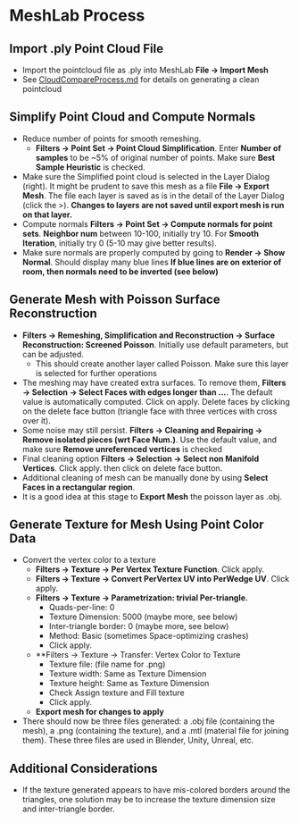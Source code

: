 # MeshLab Process

## Import .ply Point Cloud File

- Import the pointcloud file as .ply into MeshLab **File -> Import Mesh**
- See [CloudCompareProcess.md](https://github.com/ngAlexander9/TIES-Lab-VR/blob/master/CloudCompareProcess.md) for details on generating a clean pointcloud

## Simplify Point Cloud and Compute Normals

- Reduce number of points for smooth remeshing.
  - **Filters -> Point Set -> Point Cloud Simplification**. Enter **Number of samples** to be ~5% of original number of points. Make sure **Best Sample Heuristic** is checked.
- Make sure the Simplified point cloud is selected in the Layer Dialog (right). It might be prudent to save this mesh as a file **File -> Export Mesh**. The file each layer is saved as is in the detail of the Layer Dialog (click the >). **Changes to layers are not saved until export mesh is run on that layer.**
- Compute normals **Filters -> Point Set -> Compute normals for point sets**. **Neighbor num** between 10-100, initially try 10. For **Smooth Iteration**, initially try 0 (5-10 may give better results).
- Make sure normals are properly computed by going to **Render -> Show Normal**. Should display many blue lines **If blue lines are on exterior of room, then normals need to be inverted (see below)**

## Generate Mesh with Poisson Surface Reconstruction

- **Filters -> Remeshing, Simplification and Reconstruction -> Surface Reconstruction: Screened Poisson**. Initially use default parameters, but can be adjusted.
  - This should create another layer called Poisson. Make sure this layer is selected for further operations
- The meshing may have created extra surfaces. To remove them, **Filters -> Selection -> Select Faces with edges longer than ...**. The default value is automatically computed. Click on apply. Delete faces by clicking on the delete face button (triangle face with three vertices with cross over it).
- Some noise may still persist. **Filters -> Cleaning and Repairing -> Remove isolated pieces (wrt Face Num.)**. Use the default value, and make sure **Remove unreferenced vertices** is checked 
- Final cleaning option **Filters -> Selection -> Select non Manifold Vertices**. Click apply. then click on delete face button.
- Additional cleaning of mesh can be manually done by using **Select Faces in a rectangular region**.
- It is a good idea at this stage to **Export Mesh** the poisson layer as .obj.

## Generate Texture for Mesh Using Point Color Data

- Convert the vertex color to a texture
  - **Filters -> Texture -> Per Vertex Texture Function**. Click apply.
  - **Filters -> Texture -> Convert PerVertex UV into PerWedge UV**. Click apply.
  - **Filters -> Texture -> Parametrization: trivial Per-triangle.**
    - Quads-per-line: 0
    - Texture Dimension: 5000 (maybe more, see below)
    - Inter-triangle border: 0 (maybe more, see below)
    - Method: Basic (sometimes Space-optimizing crashes)
    - Click apply.
  - **Filters -> Texture -> Transfer: Vertex Color to Texture
    - Texture file: (file name for .png)
    - Texture width: Same as Texture Dimension
    - Texture height: Same as Texture Dimension
    - Check Assign texture and Fill texture
    - Click apply.
  - **Export mesh for changes to apply**
- There should now be three files generated: a .obj file (containing the mesh), a .png (containing the texture), and a .mtl (material file for joining them). These three files are used in Blender, Unity, Unreal, etc.

## Additional Considerations
- If the texture generated appears to have mis-colored borders around the triangles, one solution may be to increase the texture dimension size and inter-triangle border.
